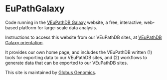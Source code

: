 # EuPathGalaxy
Code running in the [VEuPathDB Galaxy](https://veupathdb.globusgenomics.org/) website, a free, interactive, web-based platform for large-scale data analysis.

Instructions to access this website from our VEuPathDB sites, at [VEuPathDB Galaxy orientation](https://veupathdb.org/veupathdb/app/galaxy-orientation).

It provides our own home page, and includes the VEuPathDB written (1) tools for exporting data to our VEuPathDB sites, and (2) workflows to generate data that can be exported to our VEuPathDB sites.

This site is maintained by [Globus Genomics](https://globusgenomics.org/).
